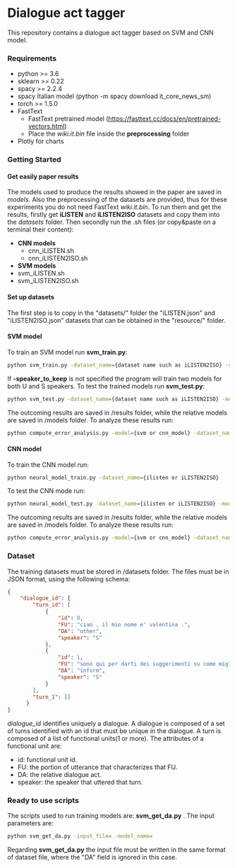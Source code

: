 # Dialogue act tagger

This repository contains a dialogue act tagger based on SVM and CNN model.

### Requirements
- python >= 3.6
- sklearn >= 0.22
- spacy >= 2.2.4
 - spacy Italian model (python -m spacy download it_core_news_sm)
- torch >= 1.5.0
- FastText
  - FastText pretrained model (https://fasttext.cc/docs/en/pretrained-vectors.html)
  - Place the *wiki.it.bin* file inside the **preprocessing** folder
- Plotly for charts

### Getting Started
#### Get easily paper results  
The models used to produce the results showed in the paper are saved in *models*. Also the preprocessing of the datasets are provided, thus for these experiments you do not need FastText *wiki.it.bin*. To run them and get the results, firstly get **iLISTEN** and **iLISTEN2ISO** datasets and copy them into the *datasets* folder. Then secondly run the .sh files (or copy&paste on a terminal their content):
- **CNN models**
  - cnn_iLISTEN.sh
  - cnn_iLISTEN2ISO.sh
- **SVM models**
 - svm_iLISTEN.sh
 - svm_iLISTEN2ISO.sh

#### Set up datasets
The first step is to copy in the "datasets/" folder the "iLISTEN.json" and "iLISTEN2ISO.json" datasets that can be obtained in the "resource/" folder.
#### SVM model
To train an SVM model run **svm_train.py**:
```bash
python svm_train.py -dataset_name={dataset name such as iLISTEN2ISO} -speaker_to_keep= {U for user; S for system}
```
If **-speaker_to_keep** is not specified the program will train two models for both U and S speakers.
To test the trained models run **svm_test.py**:
```bash
python svm_test.py -dataset_name={dataset name such as iLISTEN2ISO} -model_system=path/to/model/trained/on/system/turns -model_user=path/to/model/trained/on/user/turns
```
The outcoming results are saved in /results folder, while the relative models are saved in /models folder. To analyze these results run:
```bash
python compute_error_analysis.py -model={svm or cnn_model} -dataset_name={for instance iLISTEN2ISO}
```
#### CNN model
To train the CNN model run:
```bash
python neural_model_train.py -dataset_name={ilisten or iLISTEN2ISO}
```
To test the CNN mode run:
```bash
python neural_model_test.py -dataset_name={ilisten or iLISTEN2ISO} -model_name=path/to/model/
```
The outcoming results are saved in /results folder, while the relative models are saved in /models folder. To analyze these results run:
```bash
python compute_error_analysis.py -model={svm or cnn_model} -dataset_name={for instance iLISTEN2ISO}
```
### Dataset
The training datasets must be stored in /datasets folder. The files must be in JSON format, using the
following schema:
```json
{
    "dialogue_id": {
        "turn_id": [
            {
                "id": 0,
                "FU": "ciao , il mio nome e' valentina .",
                "DA": "other",
                "speaker": "S"
            },
            {
                "id": 1,
                "FU": "sono qui per darti dei suggerimenti su come migliorare la tua dieta .",
                "DA": "inform",
                "speaker": "S"
            }
        ],
        "turn_1": []
      }
}
```

*dialogue_id* identifies uniquely a dialogue. A dialogue is composed of a set of turns identified with an id that must be unique in the dialogue. A turn is composed of a list of functional units(1 or more). The attributes of a functional unit are:
- id: functional unit id.
- FU: the portion of utterance that characterizes that FU.
- DA: the relative dialogue act.
- speaker: the speaker that uttered that turn.

### Ready to use scripts
The scripts used to run training models are: **svm_get_da.py** . The input parameters are:
```bash
python svm_get_da.py -input_file= -model_name=
```

Regarding **svm_get_da.py** the input file must be written in the same format of dataset file, where the "DA" field is ignored in this case.
